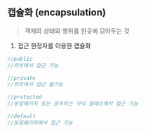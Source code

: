## 캡슐화 (encapsulation)
> 객체의 상태와 행위를 한곳에 모아두는 것

1. 접근 한정자를 이용한 캡슐화
```java
//public
//외부에서 접근 가능

//private
//외부에서 접근 불가능

//protected
//동일패키지 또는 상속하는 자식 클래스에서 접근 가능

//default
//동일패키지에서 접근 가능
```
